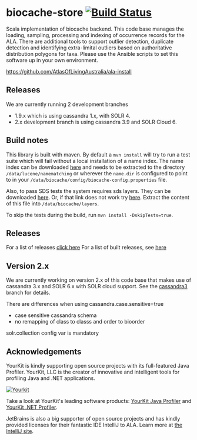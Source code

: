 # biocache-store  [![Build Status](https://travis-ci.org/AtlasOfLivingAustralia/biocache-store.svg?branch=master)](http://travis-ci.org/AtlasOfLivingAustralia/biocache-store)

Scala implementation of biocache backend.
This code base manages the loading, sampling, processing and indexing of occurrence records for the ALA.
There are additional tools to support outlier detection, duplicate detection and identifying extra-limital outliers
based on authoritative distribution polygons for taxa.
Please use the Ansible scripts to set this software up in your own environment.

https://github.com/AtlasOfLivingAustralia/ala-install

## Releases

We are currently running 2 development branches

* 1.9.x which is using cassandra 1.x, with SOLR 4. 
* 2.x development branch is using cassandra 3.9 and SOLR Cloud 6.

## Build notes

This library is built with maven. By default a `mvn install` will try to run a test suite which will fail without a local installation of a name index.
The name index can be downloaded [here](http://biocache.ala.org.au/archives/nameindexes/20160229/namematching.tgz) and needs to be extracted to the
directory `/data/lucene/namematching`
or wherever the ```name.dir``` is configured to point to in your ``` /data/biocache/config/biocache-config.properties ``` file.

Also, to pass SDS tests the system requires sds layers. They can be downloaded [here](http://biocache.ala.org.au/archives/layers/sds-layers.tgz). Or, if that link does not work try [here](http://biocache-imt.ala.org.au/archives/layers/sds-layers.tgz). Extract the content of this file into `/data/biocache/layers`.

To skip the tests during the build, run ```mvn install -DskipTests=true```.

## Releases

For a list of releases [click here](https://github.com/AtlasOfLivingAustralia/biocache-store/releases)
For a list of built releases, see [here](http://nexus.ala.org.au/#nexus-search;quick~biocache-store)

## Version 2.x

We are currently working on version 2.x of this code base  that makes use of cassandra 3.x and SOLR 6.x with SOLR cloud support.
See the [cassandra3](https://github.com/AtlasOfLivingAustralia/biocache-store/tree/cassandra3) branch for details.

There are differences when using cassandra.case.sensitive=true
- case sensitive cassandra schema
- no remapping of class to classs and order to bioorder

solr.collection config var is mandatory

## Acknowledgements
YourKit is kindly supporting open source projects with its full-featured Java Profiler. YourKit, LLC is the creator of innovative and intelligent tools for profiling Java and .NET applications.

[![Yourkit](https://www.yourkit.com/images/yklogo.png)](http://www.yourkit.com)

Take a look at YourKit's leading software products: <a href="http://www.yourkit.com/java/profiler/index.jsp">YourKit Java Profiler</a> and <a href="http://www.yourkit.com/.net/profiler/index.jsp">YourKit .NET Profiler</a>.

JetBrains is also a big supporter of open source projects and has kindly provided licenses for their fantastic IDE IntelliJ to ALA. Learn more at <a href="http://www.jetbrains.com/idea/">the IntelliJ site</a>.
